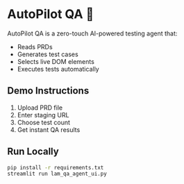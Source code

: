 # AutoPilot QA 🚀

AutoPilot QA is a zero-touch AI-powered testing agent that:
- Reads PRDs
- Generates test cases
- Selects live DOM elements
- Executes tests automatically

## Demo Instructions
1. Upload PRD file
2. Enter staging URL
3. Choose test count
4. Get instant QA results

## Run Locally
```bash
pip install -r requirements.txt
streamlit run lam_qa_agent_ui.py
